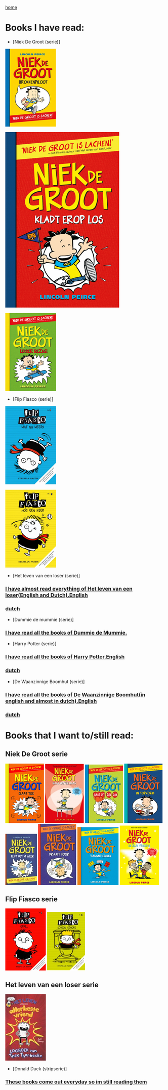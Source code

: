 [home](index.md)
# Books I have read:
* [Niek De Groot (serie)]

![Image](images/brokkenpiloot.jpg "Brokkenpiloot")

![Image](images/loskladden.jpg "Kladt erop los")

![Image](images/lekkerbezig.jpg "Lekker bezig")

* [Flip Fiasco (serie)]

![Image](images/watnuweer.jpg "Wat nu weer")

![Image](images/nogeenkeer.jpg "Nog een keer")

* [Het leven van een loser (serie)]
### [I have almost read everything of Het leven van een loser(English and Dutch).English](https://wimpykid.com/)
### [dutch](https://www.graphic-novels.nl/boeken/het-leven-van-een-loser/)

* [Dummie de mummie (serie)]
### [I have read all the books of Dummie de Mummie.](https://dummiedemummie.nl/)

* [Harry Potter (serie)]
### [I have read all the books of Harry Potter.English](https://harrypotter.fandom.com/wiki/Harry_Potter) 
### [dutch](https://harrypotter.fandom.com/nl/wiki/Harry_Potter_(boekenserie))

* [De Waanzinnige Boomhut (serie)]
### [I have read all the books of De Waanzinnige Boomhut(in english and almost in dutch).English](https://www.goodreads.com/book/show/12823835-the-13-storey-treehouse)
### [dutch](https://ikvindlezenleuk.nl/2018/02/griffiths-boomhut-91verdiepingen/)

# Books that I want to/still read:

## Niek De Groot serie
![Image](images/NiekDeGrootSlaatToe.png "Slaat toe")
![Image](images/baasbovenbaas.jpeg "Baas boven baas")
![Image](images/gaatuitzijndak.jpeg "Gaat uit zijn dak")
![Image](images/intopvorm.png "In top vorm")
![Image](images/flikthetmweer.jpeg "Flikt het m weer")
![Image](images/draaitdoor.jpeg "Draait door")
![Image](images/vakantieboek.png "Vakantieboek")
![Image](images/enzijnvrienden.png "En zijn vrienden")

## Flip Fiasco serie
![Image](images/oops.png "Oops")
![Image](images/schoongenoeg.jpeg "Schoon genoeg")

## Het leven van een loser serie
![Image](images/allerbestevriend.jpeg "Allerbeste vriend")

* [Donald Duck (stripserie)]
### [These books come out everyday so im still reading them](https://disney.fandom.com/wiki/Donald_Duck_in_comics)
